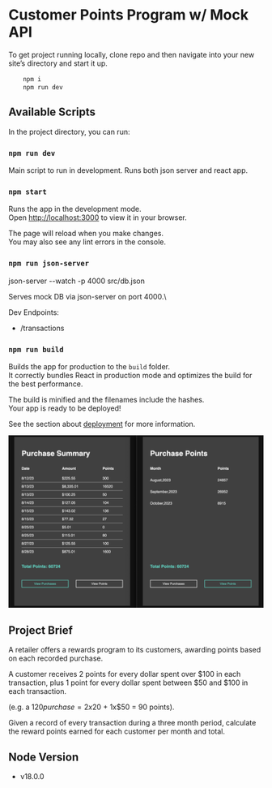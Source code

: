 # Customer Points Program w/ Mock API

To get project running locally, clone repo and then navigate into your new site’s directory and start it up.

```shell
    npm i
    npm run dev
```

## Available Scripts

In the project directory, you can run:

### `npm run dev`

Main script to run in development.
Runs both json server and react app.

### `npm start`

Runs the app in the development mode.\
Open [http://localhost:3000](http://localhost:3000) to view it in your browser.

The page will reload when you make changes.\
You may also see any lint errors in the console.

### `npm run json-server`

json-server --watch -p 4000 src/db.json

Serves mock DB via json-server on port 4000.\

Dev Endpoints:

- /transactions

### `npm run build`

Builds the app for production to the `build` folder.\
It correctly bundles React in production mode and optimizes the build for the best performance.

The build is minified and the filenames include the hashes.\
Your app is ready to be deployed!

See the section about [deployment](https://facebook.github.io/create-react-app/docs/deployment) for more information.

![Ui screens](ui-screens.png)

## Project Brief

A retailer offers a rewards program to its customers, awarding points based on each recorded purchase.

A customer receives 2 points for every dollar spent over $100 in each transaction, plus 1 point for every dollar spent between $50 and $100 in each transaction.

(e.g. a $120 purchase = 2x$20 + 1x$50 = 90 points).

Given a record of every transaction during a three month period, calculate the reward points earned for each customer per month and total.

## Node Version

- v18.0.0
